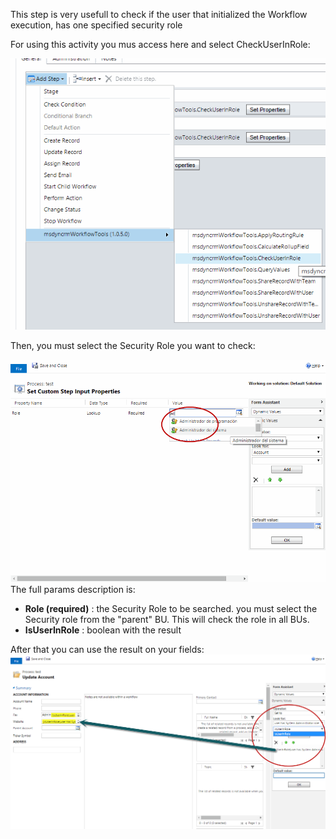 This step is very usefull to check if the user that initialized the Workflow execution, has one specified security role

For using this activity you mus access here and select CheckUserInRole:

![](Check%20If%20User%20is%20in%20Role_userinrole1.gif)

Then, you must select the Security Role you want to check:

![](Check%20If%20User%20is%20in%20Role_userinrole2.gif)
The full params description is:
* **Role (required)** : the Security Role to be searched. you must select the Security role from the "parent" BU. This will check the role in all BUs.
* **IsUserInRole** : boolean with the result  

After that you can use the result on your fields:
![](Check%20If%20User%20is%20in%20Role_userinrole3.gif)
